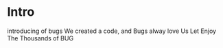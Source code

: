 # Intro
introducing of bugs
We created a code, and Bugs alway love Us
Let Enjoy The Thousands of BUG
